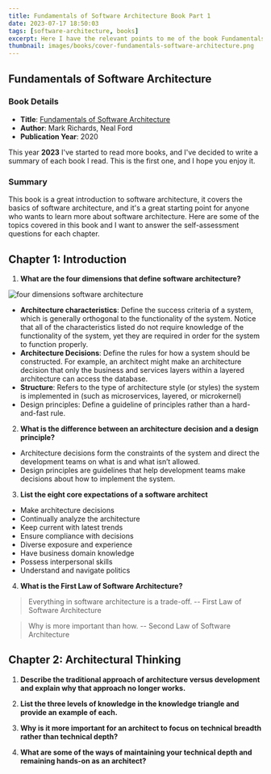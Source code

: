 ```yaml
---
title: Fundamentals of Software Architecture Book Part 1
date: 2023-07-17 18:50:03
tags: [software-architecture, books]
excerpt: Here I have the relevant points to me of the book Fundamentals of Software Architecture by Mark Richards and Neal Ford.
thumbnail: images/books/cover-fundamentals-software-architecture.png
---
```


## Fundamentals of Software Architecture

### Book Details

- **Title**: [Fundamentals of Software Architecture](https://www.oreilly.com/library/view/fundamentals-of-software/9781492043447/)
- **Author**: Mark Richards, Neal Ford
- **Publication Year**: 2020

This year **2023** I've started to read more books, and I've decided to write a summary of each book I read. This is the first one, and I hope you enjoy it.

### Summary

This book is a great introduction to software architecture, it covers the basics of software architecture, and it's a great starting point for anyone who wants to learn more about software architecture. Here are some of the topics covered in this book and I want to answer the self-assessment questions for each chapter.

## Chapter 1: Introduction

1. **What are the four dimensions that define software architecture?**

![four dimensions software architecture](images/books/software-architecture-four-dimensions.png)

- **Architecture characteristics**: Define the success criteria of a system, which is generally orthogonal to the functionality of the system. Notice that all of the characteristics listed do not require knowledge of the functionality of the system, yet they are required in order for the system to function properly.
- **Architecture Decisions**: Define the rules for how a system should be constructed. For example, an architect might make an architecture decision that only the business and services layers within a layered architecture can access the database.
- **Structure**: Refers to the type of architecture style (or styles) the system is implemented in (such as microservices, layered, or microkernel)
- Design principles: Define a guideline of principles rather than a hard-and-fast rule.

2. **What is the difference between an architecture decision and a design principle?**

- Architecture decisions form the constraints of the system and direct the development teams on what is and what isn’t allowed.
- Design principles are guidelines that help development teams make decisions about how to implement the system.

3. **List the eight core expectations of a software architect**

- Make architecture decisions
- Continually analyze the architecture
- Keep current with latest trends
- Ensure compliance with decisions
- Diverse exposure and experience
- Have business domain knowledge
- Possess interpersonal skills
- Understand and navigate politics

4. **What is the First Law of Software Architecture?**

> Everything in software architecture is a trade-off. -- First Law of Software Architecture

> Why is more important than how. -- Second Law of Software Architecture

## Chapter 2: Architectural Thinking

1. **Describe the traditional approach of architecture versus development and explain why that approach no longer works.**

2. **List the three levels of knowledge in the knowledge triangle and provide an example of each.**

3. **Why is it more important for an architect to focus on technical breadth rather than technical depth?**

4. **What are some of the ways of maintaining your technical depth and remaining hands-on as an architect?**
